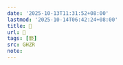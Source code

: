 ```yaml
---
date: '2025-10-13T11:31:52+08:00'
lastmod: '2025-10-14T06:42:24+08:00'
title: 󰪺
url: 󰪺
tags: [褻]
src: GHZR
note:
---
```

